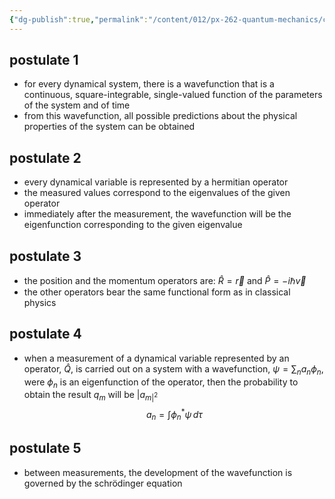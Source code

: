 ```yaml
---
{"dg-publish":true,"permalink":"/content/012/px-262-quantum-mechanics/c-the-basic-postulates/px-262-c10-the-basic-postulates/"}
---
```


## postulate 1
- for every dynamical system, there is a wavefunction that is a continuous, square-integrable, single-valued function of the parameters of the system and of time
- from this wavefunction, all possible predictions about the physical properties of the system can be obtained
## postulate 2
- every dynamical variable is represented by a hermitian operator
- the measured values correspond to the eigenvalues of the given operator
- immediately after the measurement, the wavefunction will be the eigenfunction corresponding to the given eigenvalue
## postulate 3
- the position and the momentum operators are: $\hat R = \vec r$ and $\hat P = -i\hbar\vec v$ 
- the other operators bear the same functional form as in classical physics
## postulate 4
- when a measurement of a dynamical variable represented by an operator, $\hat Q$, is carried out on a system with a wavefunction, $\psi = \sum_{n}a_{n}\phi_n$,  were $\phi_n$ is an eigenfunction of the operator, then the probability to obtain the result $q_m$ will be $|a_{m|^2}$
$$a_{n} = \int \phi_{n}^{*} \psi \,d\tau$$
## postulate 5 
- between measurements, the development of the wavefunction is governed by the schrödinger equation 